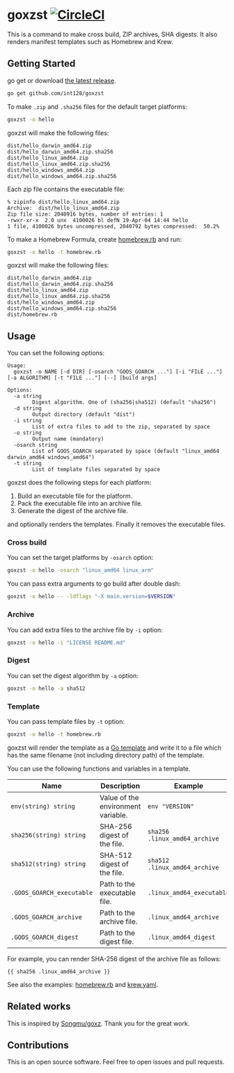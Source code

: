 # goxzst [![CircleCI](https://circleci.com/gh/int128/goxzst.svg?style=shield)](https://circleci.com/gh/int128/goxzst)

This is a command to make cross build, ZIP archives, SHA digests.
It also renders manifest templates such as Homebrew and Krew.


## Getting Started

go get or download [the latest release](https://github.com/int128/goxzst/releases).

```sh
go get github.com/int128/goxzst
```

To make `.zip` and `.sha256` files for the default target platforms:

```sh
goxzst -o hello
```

goxzst will make the following files:

```
dist/hello_darwin_amd64.zip
dist/hello_darwin_amd64.zip.sha256
dist/hello_linux_amd64.zip
dist/hello_linux_amd64.zip.sha256
dist/hello_windows_amd64.zip
dist/hello_windows_amd64.zip.sha256
```

Each zip file contains the executable file:

```
% zipinfo dist/hello_linux_amd64.zip
Archive:  dist/hello_linux_amd64.zip
Zip file size: 2040916 bytes, number of entries: 1
-rwxr-xr-x  2.0 unx  4100026 bl defN 19-Apr-04 14:44 hello
1 file, 4100026 bytes uncompressed, 2040792 bytes compressed:  50.2%
```

To make a Homebrew Formula, create [homebrew.rb](usecases/templates/testdata/homebrew.rb) and run:

```sh
goxzst -o hello -t homebrew.rb
```

goxzst will make the following files:

```
dist/hello_darwin_amd64.zip
dist/hello_darwin_amd64.zip.sha256
dist/hello_linux_amd64.zip
dist/hello_linux_amd64.zip.sha256
dist/hello_windows_amd64.zip
dist/hello_windows_amd64.zip.sha256
dist/homebrew.rb
```


## Usage

You can set the following options:

```
Usage:
  goxzst -o NAME [-d DIR] [-osarch "GOOS_GOARCH ..."] [-i "FILE ..."] [-a ALGORITHM] [-t "FILE ..."] [--] [build args]

Options:
  -a string
    	Digest algorithm. One of (sha256|sha512) (default "sha256")
  -d string
    	Output directory (default "dist")
  -i string
    	List of extra files to add to the zip, separated by space
  -o string
    	Output name (mandatory)
  -osarch string
    	List of GOOS_GOARCH separated by space (default "linux_amd64 darwin_amd64 windows_amd64")
  -t string
    	List of template files separated by space
```

goxzst does the following steps for each platform:

1. Build an executable file for the platform.
1. Pack the executable file into an archive file.
1. Generate the digest of the archive file.

and optionally renders the templates.
Finally it removes the executable files.

### Cross build

You can set the target platforms by `-osarch` option:

```sh
goxzst -o hello -osarch "linux_amd64 linux_arm"
```

You can pass extra arguments to go build after double dash:

```sh
goxzst -o hello -- -ldflags "-X main.version=$VERSION"
```

### Archive

You can add extra files to the archive file by `-i` option:

```sh
goxzst -o hello -i "LICENSE README.md"
```

### Digest

You can set the digest algorithm by `-a` option:

```sh
goxzst -o hello -a sha512
```

### Template

You can pass template files by `-t` option:

```sh
goxzst -o hello -t homebrew.rb
```

goxzst will render the template as a [Go template](https://golang.org/pkg/text/template/)
and write it to a file which has the same filename (not including directory path) of the template.

You can use the following functions and variables in a template.

Name | Description | Example
-----|-------------|--------
`env(string) string`        | Value of the environment variable. | `env "VERSION"`
`sha256(string) string`     | SHA-256 digest of the file.        | `sha256 .linux_amd64_archive`
`sha512(string) string`     | SHA-512 digest of the file.        | `sha512 .linux_amd64_archive`
`.GOOS_GOARCH_executable`   | Path to the executable file.       | `.linux_amd64_executable`
`.GOOS_GOARCH_archive`      | Path to the archive file.          | `.linux_amd64_archive`
`.GOOS_GOARCH_digest`       | Path to the digest file.           | `.linux_amd64_digest`

For example, you can render SHA-256 digest of the archive file as follows:

```gotemplate
{{ sha256 .linux_amd64_archive }}
```

See also the examples: [homebrew.rb](usecases/templates/testdata/homebrew.rb) and [krew.yaml](usecases/templates/testdata/krew.yaml).


## Related works

This is inspired by [Songmu/goxz](https://github.com/Songmu/goxz).
Thank you for the great work.


## Contributions

This is an open source software.
Feel free to open issues and pull requests.
